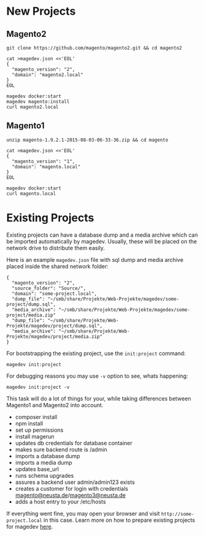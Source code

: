 # New Projects

## Magento2

    git clone https://github.com/magento/magento2.git && cd magento2

```
cat >magedev.json <<'EOL'
{
  "magento_version": "2",
  "domain": "magento2.local"
}
EOL
```
    magedev docker:start
    magedev magento:install
    curl magento2.local


## Magento1

    unzip magento-1.9.2.1-2015-08-03-06-33-36.zip && cd magento

```
cat >magedev.json <<'EOL'
{
  "magento_version": "1",
  "domain": "magento.local"
}
EOL
```
    magedev docker:start
    curl magento.local

# Existing Projects

Existing projects can have a database dump and a media archive which can be imported automatically by magedev. Usually, these will be placed on the network drive to distribute them easily.

Here is an example `magedev.json` file with sql dump and media archive placed inside the shared network folder:

    {
      "magento_version": "2",
      "source_folder": "Source/",
      "domain": "some-project.local",
      "dump_file": "~/smb/share/Projekte/Web-Projekte/magedev/some-project/dump.sql",
      "media_archive": "~/smb/share/Projekte/Web-Projekte/magedev/some-project/media.zip"
      "dump_file": "~/smb/share/Projekte/Web-Projekte/magedev/project/dump.sql",
      "media_archive": "~/smb/share/Projekte/Web-Projekte/magedev/project/media.zip"
    }

For bootstrapping the existing project, use the `init:project` command:

    magedev init:project

For debugging reasons you may use `-v` option to see, whats happening:

    magedev init:project -v

This task will do a lot of things for your, while taking differences between Magento1 and Magento2 into account.

* composer install
* npm install
* set up permissions
* install magerun
* updates db credentials for database container
* makes sure backend route is /admin
* imports a database dump
* imports a media dump
* updates base_url
* runs schema upgrades
* assures a backend user admin/admin123 exists
* creates a customer for login with credentials magento@neusta.de/magento3@neusta.de
* adds a host entry to your /etc/hosts

If everything went fine, you may open your browser and visit `http://some-project.local` in this case. Learn more on how to prepare existing projects for magedev [here](prepare-existing-projects).
